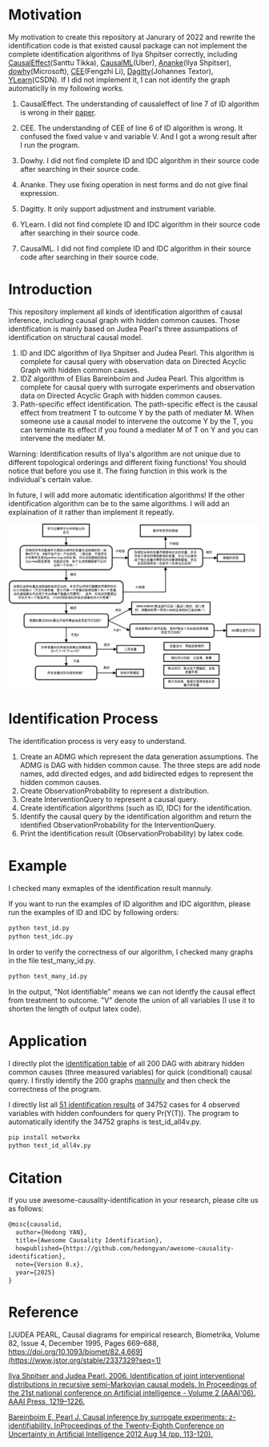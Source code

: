 # Motivation

My motivation to create this repository at Janurary of 2022 and rewrite the identification code is that existed causal package can not implement the complete identification algorithms of Ilya Shpitser correctly, including [CausalEffect](https://github.com/santikka/causaleffect)(Santtu Tikka), [CausalML](https://causalml.readthedocs.io/en/latest/about.html)(Uber), [Ananke](https://ananke.readthedocs.io/en/latest/)(Ilya Shpitser), [dowhy](https://github.com/py-why/dowhy)(Microsoft), [CEE](https://github.com/L-F-Z/CEE)(Fengzhi Li), [Dagitty](https://www.dagitty.net/)(Johannes Textor), [YLearn](https://github.com/DataCanvasIO/YLearn)(CSDN). If I did not implement it, I can not identify the graph automaticlly in my following works. 

1. CausalEffect.
The understanding of causaleffect of line 7 of ID algorithm is wrong in their [paper](https://www.jstatsoft.org/article/view/v076i12/0). 

2. CEE.
The understanding of CEE of line 6 of ID algorithm is wrong. It confused the fixed value v and variable V. And I got a wrong result after I run the program. 

3. Dowhy.
I did not find complete ID and IDC algorithm in their source code after searching in their source code. 

4. Ananke.
They use fixing operation in nest forms and do not give final expression. 

5. Dagitty.
It only support adjustment and instrument variable.

6. YLearn.
I did not find complete ID and IDC algorithm in their source code after searching in their source code. 

7. CausalML.
I did not find complete ID and IDC algorithm in their source code after searching in their source code. 

# Introduction

This repository implement all kinds of identification algorithm of causal inference, including causal graph with hidden common causes. Those identification is mainly based on Judea Pearl's three assumpations of identification on structural causal model. 

1. ID and IDC algorithm of Ilya Shpitser and Judea Pearl. This algorithm is complete for causal query with observation data on Directed Acyclic Graph with hidden common causes. 
2. IDZ algorithm of Elias Bareinboim and Judea Pearl. This algorithm is complete for causal query with surrogate experiments and observation data on Directed Acyclic Graph with hidden common causes. 
3. Path-specific effect identification. The path-specific effect is the causal effect from treatment T to outcome Y by the path of mediater M. When someone use a causal model to intervene the outcome Y by the T, you can terminate its effect if you found a mediater M of T on Y and you can intervene the mediater M. 

Warning: Identification results of Ilya's algorithm are not unique due to different topological orderings and different fixing functions! You should notice that before you use it. The fixing function in this work is the individual's certain value. 

In future, I will add more automatic identification algorithms! If the other identification algorithm can be to the same algorithms. I will add an explaination of it rather than implement it repeatly.

![Decision Tree of Identification Algorithm](figs/因果效应识别流程图.png)

# Identification Process

The identification process is very easy to understand. 

1. Create an ADMG which represent the data generation assumptions. The ADMG is DAG with hidden common cause. The three steps are add node names, add directed edges, and add bidirected edges to represent the hidden common causes. 
2. Create ObservationProbability to represent a distribution. 
3. Create InterventionQuery to represent a causal query. 
4. Create identification algorithms (such as ID, IDC) for the identification.
5. Identify the causal query by the identification algorithm and return the identified ObservationProbability for the InterventionQuery. 
6. Print the identification result (ObservationProbability) by latex code. 

# Example

I checked many exmaples of the identification result mannuly. 

If you want to run the examples of ID algorithm and IDC algorithm, please run the examples of ID and IDC by following orders:

```python
python test_id.py
python test_idc.py
```

In order to verify the correctness of our algorithm, I checked many graphs in the file test_many_id.py. 

```python
python test_many_id.py
```

In the output, "Not identifiable" means we can not identfy the causal effect from treatment to outcome. "V" denote the union of all variables (I use it to shorten the length of output latex code).

# Application

I directly plot the [identification table](https://hedongyan.github.io/files/id3.html) of all 200 DAG with abitrary hidden common causes (three measured variables) for quick (conditional) causal query. I firstly identify the 200 graphs [mannully](https://hedongyan.github.io/files/myuai2022.pdf) and then check the correctness of the program. 

I directly list all [51 identification results](https://hedongyan.github.io/files/id4.pdf) of 34752 cases for 4 observed variables with hidden confounders for query Pr(Y(T)). The program to automatically identify the 34752 graphs is test_id_all4v.py. 

```python
pip install networkx
python test_id_all4v.py
```

# Citation

If you use awesome-causality-identification in your research, please cite us as follows:
```
@misc{causalid,
  author={Hedong YAN},
  title={Awesome Causality Identification},
  howpublished={https://github.com/hedongyan/awesome-causality-identification},
  note={Version 0.x},
  year={2025}
}
```

# Reference

[JUDEA PEARL, Causal diagrams for empirical research, Biometrika, Volume 82, Issue 4, December 1995, Pages 669–688, https://doi.org/10.1093/biomet/82.4.669](https://www.jstor.org/stable/2337329?seq=1)

[Ilya Shpitser and Judea Pearl. 2006. Identification of joint interventional distributions in recursive semi-Markovian causal models. In Proceedings of the 21st national conference on Artificial intelligence - Volume 2 (AAAI'06). AAAI Press, 1219–1226.](https://dl.acm.org/doi/abs/10.5555/1597348.1597382)

[Bareinboim E, Pearl J. Causal inference by surrogate experiments: z-identifiability. InProceedings of the Twenty-Eighth Conference on Uncertainty in Artificial Intelligence 2012 Aug 14 (pp. 113-120).](https://dl.acm.org/doi/abs/10.5555/3020652.3020668)
